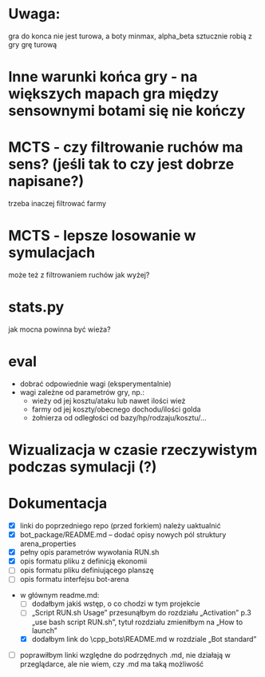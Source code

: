 # Uwaga:
gra do konca nie jest turowa, a boty minmax, alpha_beta sztucznie robią z gry grę turową

# Inne warunki końca gry - na większych mapach gra między sensownymi botami się nie kończy

# MCTS - czy filtrowanie ruchów ma sens? (jeśli tak to czy jest dobrze napisane?)
trzeba inaczej filtrować farmy

# MCTS - lepsze losowanie w symulacjach
może też z filtrowaniem ruchów jak wyżej?

# stats.py
jak mocna powinna być wieża?

# eval
- dobrać odpowiednie wagi (eksperymentalnie)
- wagi zależne od parametrów gry, np.:
    - wieży od jej kosztu/ataku lub nawet ilości wież
    - farmy od jej koszty/obecnego dochodu/ilości golda
    - żołnierza od odległości od bazy/hp/rodzaju/kosztu/...

# Wizualizacja w czasie rzeczywistym podczas symulacji (?)

# Dokumentacja
- [x] linki do poprzedniego repo (przed forkiem) należy uaktualnić
- [x] bot_package/README.md – dodać opisy nowych pól struktury arena_properties
- [x] pełny opis parametrów wywołania RUN.sh
- [x] opis formatu pliku z definicją ekonomii
- [ ] opis formatu pliku definiującego planszę
- [ ] opis formatu interfejsu bot-arena
- w głównym readme.md:
    - [ ] dodałbym jakiś wstęp, o co chodzi w tym projekcie
    - [ ] „Script RUN.sh Usage” przesunąłbym do rozdziału „Activation” p.3 „use bash script RUN.sh”, tytuł rozdziału zmieniłbym na „How to launch”
    - [x] dodałbym link do \cpp_bots\README.md w rozdziale „Bot standard”
- [ ] poprawiłbym linki względne do podrzędnych .md, nie działają w przeglądarce, ale nie wiem, czy .md ma taką możliwość
